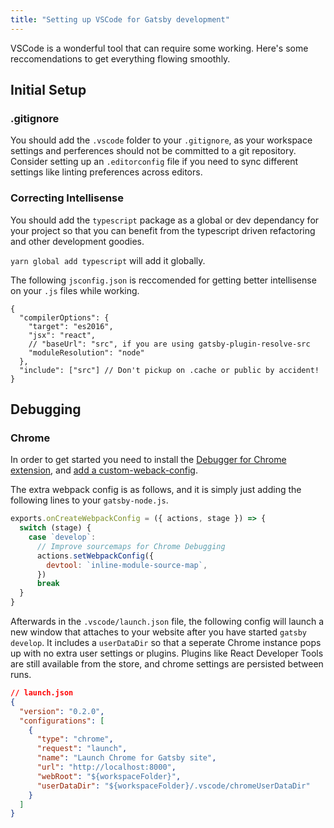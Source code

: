 ```yaml
---
title: "Setting up VSCode for Gatsby development"
---
```


VSCode is a wonderful tool that can require some working. Here's some reccomendations to get everything flowing smoothly.

## Initial Setup

### .gitignore

You should add the `.vscode` folder to your `.gitignore`, as your workspace settings and perferences should not be committed to a git repository. Consider setting up an `.editorconfig` file if you need to sync different settings like linting preferences across editors.

### Correcting Intellisense

You should add the `typescript` package as a global or dev dependancy for your project so that you can benefit from the typescript driven refactoring and other development goodies.

`yarn global add typescript` will add it globally.

The following `jsconfig.json` is reccomended for getting better intellisense on your `.js` files while working.

```
{
  "compilerOptions": {
    "target": "es2016",
    "jsx": "react",
    // "baseUrl": "src", if you are using gatsby-plugin-resolve-src
    "moduleResolution": "node"
  },
  "include": ["src"] // Don't pickup on .cache or public by accident!
}
```

## Debugging

### Chrome

In order to get started you need to install the [Debugger for Chrome extension](https://marketplace.visualstudio.com/items?itemName=msjsdiag.debugger-for-chrome), and [add a custom-weback-config](/docs/add-custom-webpack-config).

The extra webpack config is as follows, and it is simply just adding the following lines to your `gatsby-node.js`.

```js
exports.onCreateWebpackConfig = ({ actions, stage }) => {
  switch (stage) {
    case `develop`:
      // Improve sourcemaps for Chrome Debugging
      actions.setWebpackConfig({
        devtool: `inline-module-source-map`,
      })
      break
  }
}
```

Afterwards in the `.vscode/launch.json` file, the following config will launch a new window that attaches to your website after you have started `gatsby develop`. It includes a `userDataDir` so that a seperate Chrome instance pops up with no extra user settings or plugins. Plugins like React Developer Tools are still available from the store, and chrome settings are persisted between runs.

```json
// launch.json
{
  "version": "0.2.0",
  "configurations": [
    {
      "type": "chrome",
      "request": "launch",
      "name": "Launch Chrome for Gatsby site",
      "url": "http://localhost:8000",
      "webRoot": "${workspaceFolder}",
      "userDataDir": "${workspaceFolder}/.vscode/chromeUserDataDir"
    }
  ]
} 
```
